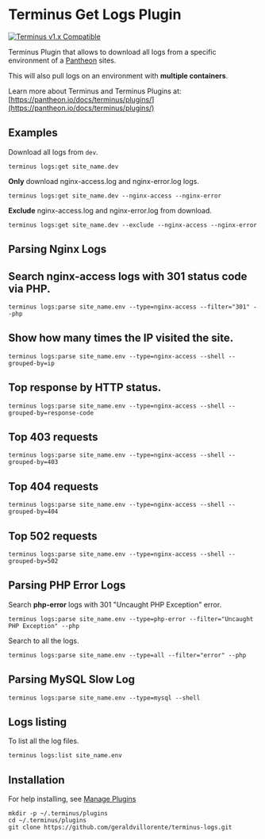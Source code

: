 # Terminus Get Logs Plugin

[![Terminus v1.x Compatible](https://img.shields.io/badge/terminus-v1.x-green.svg)](https://github.com/geraldvillorente/terminus-logs/tree/1.x)

Terminus Plugin that allows to download all logs from a specific environment of a [Pantheon](https://www.pantheon.io) sites.

This will also pull logs on an environment with __multiple containers__.

Learn more about Terminus and Terminus Plugins at:
[https://pantheon.io/docs/terminus/plugins/](https://pantheon.io/docs/terminus/plugins/)

## Examples

Download all logs from `dev`.
```
terminus logs:get site_name.dev
```

**Only** download nginx-access.log and nginx-error.log logs.
```
terminus logs:get site_name.dev --nginx-access --nginx-error
```

**Exclude** nginx-access.log and nginx-error.log from download.
```
terminus logs:get site_name.dev --exclude --nginx-access --nginx-error
```

## Parsing Nginx Logs

## Search **nginx-access** logs with 301 status code via PHP.
```
terminus logs:parse site_name.env --type=nginx-access --filter="301" --php
```
## Show how many times the IP visited the site.
```
terminus logs:parse site_name.env --type=nginx-access --shell --grouped-by=ip
```
## Top response by HTTP status.
```
terminus logs:parse site_name.env --type=nginx-access --shell --grouped-by=response-code
```
## Top 403 requests
```
terminus logs:parse site_name.env --type=nginx-access --shell --grouped-by=403
```
## Top 404 requests
```
terminus logs:parse site_name.env --type=nginx-access --shell --grouped-by=404
```
## Top 502 requests
```
terminus logs:parse site_name.env --type=nginx-access --shell --grouped-by=502
```

## Parsing PHP Error Logs

Search **php-error** logs with 301 "Uncaught PHP Exception" error.
```
terminus logs:parse site_name.env --type=php-error --filter="Uncaught PHP Exception" --php
```

Search to all the logs.
```
terminus logs:parse site_name.env --type=all --filter="error" --php
```

## Parsing MySQL Slow Log
```
terminus logs:parse site_name.env --type=mysql --shell
```

## Logs listing
To list all the log files.
```
terminus logs:list site_name.env
```

## Installation
For help installing, see [Manage Plugins](https://pantheon.io/docs/terminus/plugins/)
```
mkdir -p ~/.terminus/plugins
cd ~/.terminus/plugins
git clone https://github.com/geraldvillorente/terminus-logs.git
```
